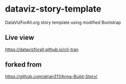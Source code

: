 # dataviz-story-template
DataVizForAll.org story template using modified Bootstrap

## Live view 
https://datavizforall.github.io/clj-tran

## forked from
https://github.com/atran311/Anna-Build-Story/

